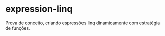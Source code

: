 # expression-linq
Prova de conceito, criando espressões linq dinamicamente com estratégia de funções.
